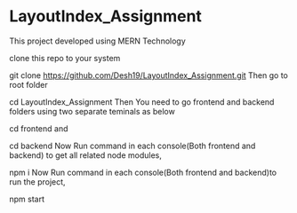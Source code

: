 # LayoutIndex_Assignment
This project developed using MERN Technology

clone this repo to your system

git clone https://github.com/Desh19/LayoutIndex_Assignment.git
Then go to root folder

cd LayoutIndex_Assignment
Then You need to go frontend and backend folders using two separate teminals as below

cd frontend
and

cd backend
Now Run command in each console(Both frontend and backend) to get all related node modules,

npm i
Now Run command in each console(Both frontend and backend)to run the project,

npm start
